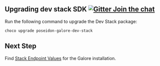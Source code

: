 ## Upgrading dev stack SDK [![Gitter Join the chat](https://badges.gitter.im/Join%20Chat.svg)](https://gitter.im/kognifai/Lobby)

Run the following command to upgrade the Dev Stack package:

```
choco upgrade poseidon-galore-dev-stack
```
## Next Step

Find [Stack Endpoint Values](Stack%20Endpoint%20Values.md) for the Galore installation.
